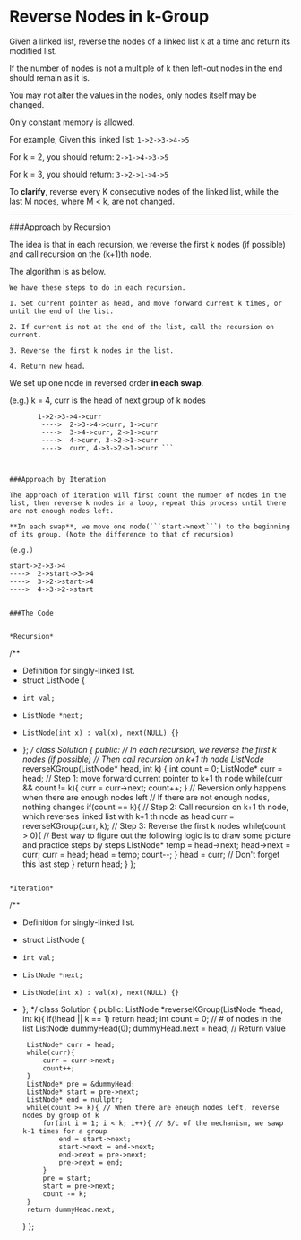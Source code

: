 # Reverse Nodes in k-Group

Given a linked list, reverse the nodes of a linked list k at a time and return its modified list.

If the number of nodes is not a multiple of k then left-out nodes in the end should remain as it is.

You may not alter the values in the nodes, only nodes itself may be changed.

Only constant memory is allowed.

For example,
Given this linked list: ```1->2->3->4->5```

For k = 2, you should return: ```2->1->4->3->5```

For k = 3, you should return: ```3->2->1->4->5```

To **clarify**, reverse every K consecutive nodes of the linked list, while the last M nodes, where M < k, are not changed.

---

###Approach by Recursion

The idea is that in each recursion, we reverse the first k nodes (if possible) and call recursion on the (k+1)th node. 

The algorithm is as below.

```
We have these steps to do in each recursion.

1. Set current pointer as head, and move forward current k times, or until the end of the list.

2. If current is not at the end of the list, call the recursion on current.

3. Reverse the first k nodes in the list.

4. Return new head.
```

We set up one node in reversed order **in each swap**.

(e.g.) k = 4, curr is the head of next group of k nodes

```
       1->2->3->4->curr  
        ---->  2->3->4->curr, 1->curr  
        ---->  3->4->curr, 2->1->curr
        ---->  4->curr, 3->2->1->curr
        ---->  curr, 4->3->2->1->curr ```



###Approach by Iteration

The approach of iteration will first count the number of nodes in the list, then reverse k nodes in a loop, repeat this process until there are not enough nodes left.

**In each swap**, we move one node(```start->next```) to the beginning of its group. (Note the difference to that of recursion) 

(e.g.) 

```
    start->2->3->4  
    ---->  2->start->3->4  
    ---->  3->2->start->4  
    ---->  4->3->2->start
```

###The Code


*Recursion*

```
/**
 * Definition for singly-linked list.
 * struct ListNode {
 *     int val;
 *     ListNode *next;
 *     ListNode(int x) : val(x), next(NULL) {}
 * };
 */
class Solution {
public:
    // In each recursion, we reverse the first k nodes (if possible)
    // Then call recursion on k+1 th node
    ListNode* reverseKGroup(ListNode* head, int k) {
        int count = 0;
        ListNode* curr = head;
        // Step 1: move forward current pointer to k+1 th node
        while(curr && count != k){
            curr = curr->next;
            count++;
        }
        // Reversion only happens when there are enough nodes left
        // If there are not enough nodes, nothing changes
        if(count == k){
            // Step 2: Call recursion on k+1 th node, which reverses linked list with k+1 th node as head
            curr = reverseKGroup(curr, k);
            // Step 3: Reverse the first k nodes
            while(count > 0){
                // Best way to figure out the following logic is to draw some picture and practice steps by steps
                ListNode* temp = head->next;
                head->next = curr;
                curr = head;
                head = temp;
                count--;
            }
            head = curr; // Don't forget this last step
        }
        return head;
    }
};
```

*Iteration*

```
/**
 * Definition for singly-linked list.
 * struct ListNode {
 *     int val;
 *     ListNode *next;
 *     ListNode(int x) : val(x), next(NULL) {}
 * };
 */
class Solution {
public:
    ListNode *reverseKGroup(ListNode *head, int k){
        if(!head || k == 1) return head;
        int count = 0; // # of nodes in the list
        ListNode dummyHead(0);
        dummyHead.next = head; // Return value
    
        ListNode* curr = head;
        while(curr){
            curr = curr->next;
            count++;
        }
        ListNode* pre = &dummyHead;
        ListNode* start = pre->next;
        ListNode* end = nullptr;
        while(count >= k){ // When there are enough nodes left, reverse nodes by group of k
            for(int i = 1; i < k; i++){ // B/c of the mechanism, we sawp k-1 times for a group
                end = start->next;
                start->next = end->next;
                end->next = pre->next;
                pre->next = end;
            }
            pre = start;
            start = pre->next;
            count -= k;
        }
        return dummyHead.next;
    }
};
```